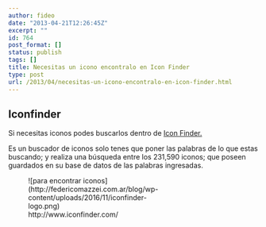```yaml
---
author: fideo
date: "2013-04-21T12:26:45Z"
excerpt: ""
id: 764
post_format: []
status: publish
tags: []
title: Necesitas un icono encontralo en Icon Finder
type: post
url: /2013/04/necesitas-un-icono-encontralo-en-icon-finder.html
---
```

Iconfinder
----------

Si necesitas iconos podes buscarlos dentro de [Icon Finder.](http://www.iconfinder.com "icon finder")

Es un buscador de iconos solo tenes que poner las palabras de lo que estas buscando; y realiza una búsqueda entre los 231,590 iconos; que poseen guardados en su base de datos de las palabras ingresadas.

<figure aria-describedby="caption-attachment-765" class="wp-caption alignnone" id="attachment_765" style="width: 300px">![para encontrar iconos](http://federicomazzei.com.ar/blog/wp-content/uploads/2016/11/iconfinder-logo.png)<figcaption class="wp-caption-text" id="caption-attachment-765">http://www.iconfinder.com/</figcaption></figure>
